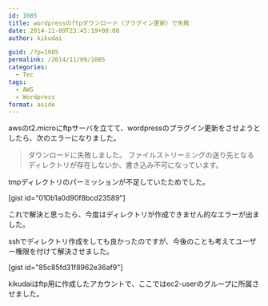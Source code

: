 ```yaml
---
id: 1085
title: wordpressのftpダウンロード（プラグイン更新）で失敗
date: 2014-11-09T23:45:19+00:00
author: kikudai

guid: /?p=1085
permalink: /2014/11/09/1085
categories:
  - Tec
tags:
  - AWS
  - Wordpress
format: aside
---
```

awsのt2.microにftpサーバを立てて、wordpressのプラグイン更新をさせようとしたら、次のエラーになりました。

> ダウンロードに失敗しました。 ファイルストリーミングの送り先となるディレクトリが存在しないか、書き込み不可になっています。

<!--more-->

tmpディレクトリのパーミッションが不足していたためでした。

[gist id="010b1a0d90f8bcd23589"]

これで解決と思ったら、今度はディレクトリが作成できません的なエラーが出ました。

sshでディレクトリ作成をしても良かったのですが、今後のことも考えてユーザー権限を付けて解決させました。

[gist id="85c85fd31f8962e36af9"]

kikudaiはftp用に作成したアカウントで、ここではec2-userのグループに所属させました。